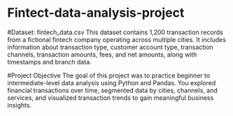 # Fintect-data-analysis-project

#Dataset: fintech_data.csv
This dataset contains 1,200 transaction records from a fictional fintech company operating across multiple cities. It includes information about transaction type, customer account type, transaction channels, transaction amounts, fees, and net amounts, along with timestamps and branch data.

#Project Objective
The goal of this project was to practice beginner to intermediate-level data analysis using Python and Pandas. You explored financial transactions over time, segmented data by cities, channels, and services, and visualized transaction trends to gain meaningful business insights.
